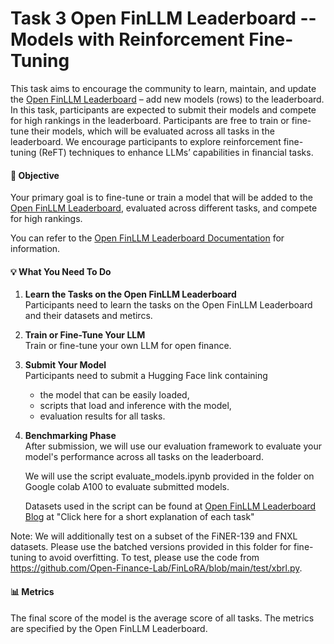# Task 3 Open FinLLM Leaderboard -- Models with Reinforcement Fine-Tuning

This task aims to encourage the community to learn, maintain, and update the [Open FinLLM Leaderboard](https://huggingface.co/spaces/finosfoundation/Open-Financial-LLM-Leaderboard) – add new models (rows) to the leaderboard. In this task, participants are expected to submit their models and compete for high rankings in the leaderboard. Participants are free to train or fine-tune their models, which will be evaluated across all tasks in the leaderboard. We encourage participants to explore reinforcement fine-tuning (ReFT) techniques to enhance LLMs’ capabilities in financial tasks.

#### 🎯 Objective
Your primary goal is to fine-tune or train a model that will be added to the [Open FinLLM Leaderboard](https://huggingface.co/spaces/finosfoundation/Open-Financial-LLM-Leaderboard), evaluated across different tasks, and compete for high rankings.

You can refer to the [Open FinLLM Leaderboard Documentation](https://finllm-leaderboard.readthedocs.io/en/latest/) for information.


#### 💡 What You Need To Do

1. **Learn the Tasks on the Open FinLLM Leaderboard**  
   Participants need to learn the tasks on the Open FinLLM Leaderboard and their datasets and metircs. 

2. **Train or Fine-Tune Your LLM**  
   Train or fine-tune your own LLM for open finance.

3. **Submit Your Model**  
   Participants need to submit a Hugging Face link containing
    * the model that can be easily loaded,
    * scripts that load and inference with the model,
    * evaluation results for all tasks.

5. **Benchmarking Phase**  
   After submission, we will use our evaluation framework to evaluate your model's performance across all tasks on the leaderboard.

    We will use the script evaluate_models.ipynb provided in the folder on Google colab A100 to evaluate submitted models.
    
    Datasets used in the script can be found at [Open FinLLM Leaderboard Blog](https://huggingface.co/blog/leaderboard-finbench/) at "Click here for a short explanation of each task"

Note: We will additionally test on a subset of the FiNER-139 and FNXL datasets. Please use the batched versions provided in this folder for fine-tuning to avoid overfitting. To test, please use the code from https://github.com/Open-Finance-Lab/FinLoRA/blob/main/test/xbrl.py.

#### 📊 Metrics
The final score of the model is the average score of all tasks. The metrics are specified by the Open FinLLM Leaderboard.




